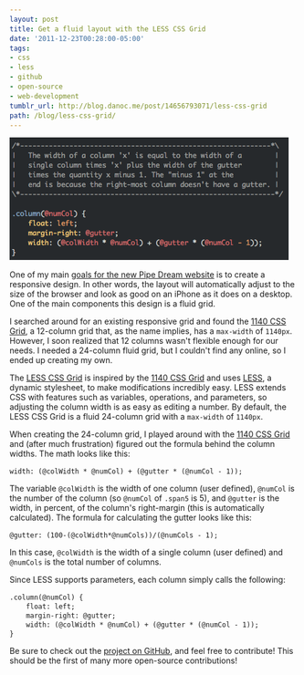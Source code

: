 ```yaml
---
layout: post
title: Get a fluid layout with the LESS CSS Grid
date: '2011-12-23T00:28:00-05:00'
tags:
- css
- less
- github
- open-source
- web-development
tumblr_url: http://blog.danoc.me/post/14656793071/less-css-grid
path: /blog/less-css-grid/
---
```


![LESS CSS Grid code](./lessgrid.png)

One of my main [goals for the new Pipe Dream website](https://danoc.me/blog/plans-for-bupipedream/) is to create a responsive design. In other words, the layout will automatically adjust to the size of the browser and look as good on an iPhone as it does on a desktop. One of the main components this design is a fluid grid.

I searched around for an existing responsive grid and found the [1140 CSS Grid](http://cssgrid.net/), a 12-column grid that, as the name implies, has a `max-width` of `1140px`. However, I soon realized that 12 columns wasn't flexible enough for our needs. I needed a 24-column fluid grid, but I couldn't find any online, so I ended up creating my own.

The [LESS CSS Grid](https://github.com/danoc/LESS-CSS-Grid) is inspired by the [1140 CSS Grid](http://cssgrid.net/) and uses [LESS](http://lesscss.org/), a dynamic stylesheet, to make modifications incredibly easy. LESS extends CSS with features such as variables, operations, and parameters, so adjusting the column width is as easy as editing a number. By default, the LESS CSS Grid is a fluid 24-column grid with a `max-width` of `1140px`.

When creating the 24-column grid, I played around with the [1140 CSS Grid](http://cssgrid.net/) and (after much frustration) figured out the formula behind the column widths. The math looks like this:

```less
width: (@colWidth * @numCol) + (@gutter * (@numCol - 1));
```

The variable `@colWidth` is the width of one column (user defined), `@numCol` is the number of the column (so `@numCol` of `.span5` is 5), and `@gutter` is the width, in percent, of the column's right-margin (this is automatically calculated). The formula for calculating the gutter looks like this:

```less
@gutter: (100-(@colWidth*@numCols))/(@numCols - 1);
```

In this case, `@colWidth` is the width of a single column (user defined) and `@numCols` is the total number of columns.

Since LESS supports parameters, each column simply calls the following:

```less
.column(@numCol) {
    float: left;
    margin-right: @gutter;
    width: (@colWidth * @numCol) + (@gutter * (@numCol - 1));
}
```

Be sure to check out the [project on GitHub](https://github.com/danoc/LESS-CSS-Grid), and feel free to contribute! This should be the first of many more open-source contributions!
